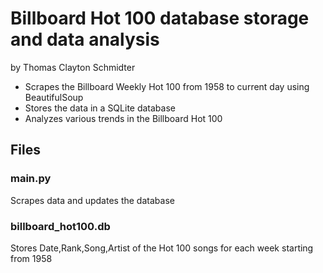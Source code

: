 # Billboard Hot 100 database storage and data analysis
by Thomas Clayton Schmidter

- Scrapes the Billboard Weekly Hot 100 from 1958 to current day using BeautifulSoup
- Stores the data in a SQLite database
- Analyzes various trends in the Billboard Hot 100

## Files
### main.py
Scrapes data and updates the database
### billboard_hot100.db
Stores Date,Rank,Song,Artist of the Hot 100 songs for each week starting from 1958
